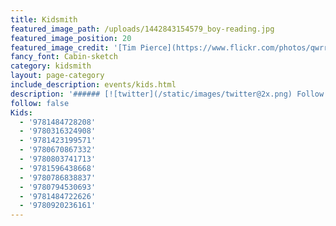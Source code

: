 ```yaml
---
title: Kidsmith
featured_image_path: /uploads/1442843154579_boy-reading.jpg
featured_image_position: 20
featured_image_credit: '[Tim Pierce](https://www.flickr.com/photos/qwrrty/)'
fancy_font: Cabin-sketch
category: kidsmith
layout: page-category
include_description: events/kids.html
description: '###### [![twitter](/static/images/twitter@2x.png) Follow Kidsmith on Twitter](https://twitter.com/kidsmithbooks)'
follow: false
Kids:
  - '9781484728208'
  - '9780316324908'
  - '9781423199571'
  - '9780670867332'
  - '9780803741713'
  - '9781596438668'
  - '9780786838837'
  - '9780794530693'
  - '9781484722626'
  - '9780920236161'
---
```


